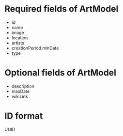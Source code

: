 # Required fields of ArtModel
- id
- name
- image
- location
- artists
- creationPeriod.minDate
- type

# Optional fields of ArtModel
- description
- maxDate
- wikiLink

# ID format
UUID